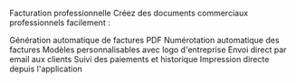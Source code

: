 Facturation professionnelle
Créez des documents commerciaux professionnels facilement :

Génération automatique de factures PDF
Numérotation automatique des factures
Modèles personnalisables avec logo d'entreprise
Envoi direct par email aux clients
Suivi des paiements et historique
Impression directe depuis l'application

